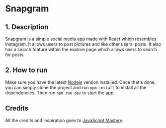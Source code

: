 # Snapgram

## 1. Description
Snapgram is a simple social media app made with React which resembles Instagram. It allows users to post pictures and like other users' posts. It also has a search feature within the explore page which allows users to search for posts.

## 2. How to run
Make sure you have the latest [Nodejs](https://nodejs.org/en/download/) version installed. Once that's done, you can simply clone the project and run `npm install` to install all the dependencies. Then run `npm run dev` to start the app.

## Credits
All the credits and inspiration goes to [JavaScript Mastery](https://www.youtube.com/watch?v=_W3R2VwRyF4&pp=ygUKanMgbWFzdGVyeQ%3D%3D).